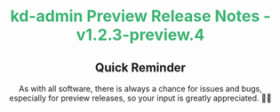 <h1 align="center" style="color: mediumseagreen;font-weight: bold;">
kd-admin Preview Release Notes - v1.2.3-preview.4
</h1>

<h2 align="center" style="font-weight: bold;">Quick Reminder</h2>

<div align="center">

As with all software, there is always a chance for issues and bugs, especially for preview releases, so your input is greatly appreciated. 🙏🏼
</div>
